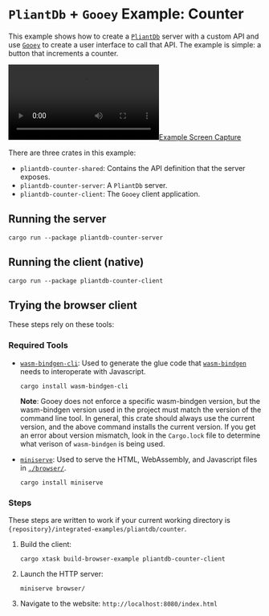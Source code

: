 # `PliantDb` + `Gooey` Example: Counter

This example shows how to create a [`PliantDb`](https://github.com/khonsulabs/pliantdb/) server with a custom API and use [`Gooey`](https://github.com/khonsulabs/gooey/) to create a user interface to call that API. The example is simple: a button that increments a counter.

[![Example Screen Capture](https://khonsulabs.github.io/gooey/pliantdb-counter-example.mp4)](https://khonsulabs.github.io/gooey/pliantdb-counter-example.mp4)

There are three crates in this example:

- `pliantdb-counter-shared`: Contains the API definition that the server exposes.
- `pliantdb-counter-server`: A `PliantDb` server.
- `pliantdb-counter-client`: The `Gooey` client application.

## Running the server

`cargo run --package pliantdb-counter-server`

## Running the client (native)

`cargo run --package pliantdb-counter-client`

## Trying the browser client

These steps rely on these tools:

### Required Tools

- [`wasm-bindgen-cli`](https://rustwasm.github.io/wasm-bindgen/reference/cli.html): Used to generate the glue code that [`wasm-bindgen`](https://github.com/rustwasm/wasm-bindgen) needs to interoperate with Javascript.

  ```cargo install wasm-bindgen-cli```

  **Note**: Gooey does not enforce a specific wasm-bindgen version, but the wasm-bindgen version used in the project must match the version of the command line tool. In general, this crate should always use the current version, and the above command installs the current version. If you get an error about version mismatch, look in the `Cargo.lock` file to determine what verison of `wasm-bindgen` is being used.

- [`miniserve`](https://github.com/svenstaro/miniserve): Used to serve the HTML, WebAssembly, and Javascript files in [`./browser/`](./browser).

  ```cargo install miniserve```

### Steps

These steps are written to work if your current working directory is `{repository}/integrated-examples/pliantdb/counter`.

1. Build the client:

   `cargo xtask build-browser-example pliantdb-counter-client`

2. Launch the HTTP server:

   `miniserve browser/`

3. Navigate to the website: `http://localhost:8080/index.html`
